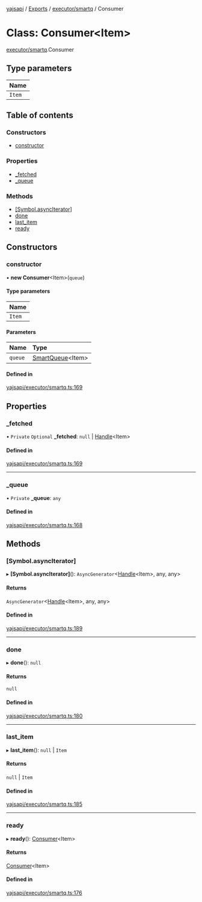 [yajsapi](../README.md) / [Exports](../modules.md) / [executor/smartq](../modules/executor_smartq.md) / Consumer

# Class: Consumer<Item\>

[executor/smartq](../modules/executor_smartq.md).Consumer

## Type parameters

| Name |
| :------ |
| `Item` |

## Table of contents

### Constructors

- [constructor](executor_smartq.consumer.md#constructor)

### Properties

- [\_fetched](executor_smartq.consumer.md#_fetched)
- [\_queue](executor_smartq.consumer.md#_queue)

### Methods

- [[Symbol.asyncIterator]](executor_smartq.consumer.md#[symbol.asynciterator])
- [done](executor_smartq.consumer.md#done)
- [last\_item](executor_smartq.consumer.md#last_item)
- [ready](executor_smartq.consumer.md#ready)

## Constructors

### constructor

• **new Consumer**<Item\>(`queue`)

#### Type parameters

| Name |
| :------ |
| `Item` |

#### Parameters

| Name | Type |
| :------ | :------ |
| `queue` | [SmartQueue](executor_smartq.smartqueue.md)<Item\> |

#### Defined in

[yajsapi/executor/smartq.ts:169](https://github.com/golemfactory/yajsapi/blob/8f42a91/yajsapi/executor/smartq.ts#L169)

## Properties

### \_fetched

• `Private` `Optional` **\_fetched**: ``null`` \| [Handle](executor_smartq.handle.md)<Item\>

#### Defined in

[yajsapi/executor/smartq.ts:169](https://github.com/golemfactory/yajsapi/blob/8f42a91/yajsapi/executor/smartq.ts#L169)

___

### \_queue

• `Private` **\_queue**: `any`

#### Defined in

[yajsapi/executor/smartq.ts:168](https://github.com/golemfactory/yajsapi/blob/8f42a91/yajsapi/executor/smartq.ts#L168)

## Methods

### [Symbol.asyncIterator]

▸ **[Symbol.asyncIterator]**(): `AsyncGenerator`<[Handle](executor_smartq.handle.md)<Item\>, any, any\>

#### Returns

`AsyncGenerator`<[Handle](executor_smartq.handle.md)<Item\>, any, any\>

#### Defined in

[yajsapi/executor/smartq.ts:189](https://github.com/golemfactory/yajsapi/blob/8f42a91/yajsapi/executor/smartq.ts#L189)

___

### done

▸ **done**(): ``null``

#### Returns

``null``

#### Defined in

[yajsapi/executor/smartq.ts:180](https://github.com/golemfactory/yajsapi/blob/8f42a91/yajsapi/executor/smartq.ts#L180)

___

### last\_item

▸ **last_item**(): ``null`` \| `Item`

#### Returns

``null`` \| `Item`

#### Defined in

[yajsapi/executor/smartq.ts:185](https://github.com/golemfactory/yajsapi/blob/8f42a91/yajsapi/executor/smartq.ts#L185)

___

### ready

▸ **ready**(): [Consumer](executor_smartq.consumer.md)<Item\>

#### Returns

[Consumer](executor_smartq.consumer.md)<Item\>

#### Defined in

[yajsapi/executor/smartq.ts:176](https://github.com/golemfactory/yajsapi/blob/8f42a91/yajsapi/executor/smartq.ts#L176)
